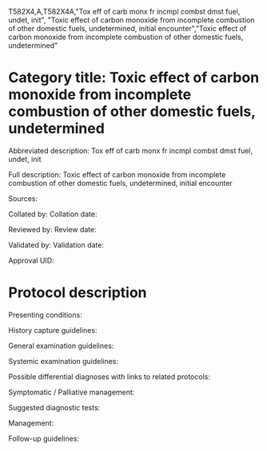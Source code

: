 T582X4,A,T582X4A,"Tox eff of carb monx fr incmpl combst dmst fuel, undet, init", "Toxic effect of carbon monoxide from incomplete combustion of other domestic fuels, undetermined, initial encounter","Toxic effect of carbon monoxide from incomplete combustion of other domestic fuels, undetermined"
# Category title: Toxic effect of carbon monoxide from incomplete combustion of other domestic fuels, undetermined

Abbreviated description: Tox eff of carb monx fr incmpl combst dmst fuel, undet, init

Full description: Toxic effect of carbon monoxide from incomplete combustion of other domestic fuels, undetermined, initial encounter

Sources:

Collated by:
Collation date:

Reviewed by:
Review date:

Validated by:
Validation date:

Approval UID:

# Protocol description

Presenting conditions:

History capture guidelines:

General examination guidelines:

Systemic examination guidelines:

Possible differential diagnoses with links to related protocols:

Symptomatic / Palliative management:

Suggested diagnostic tests:

Management:

Follow-up guidelines:
